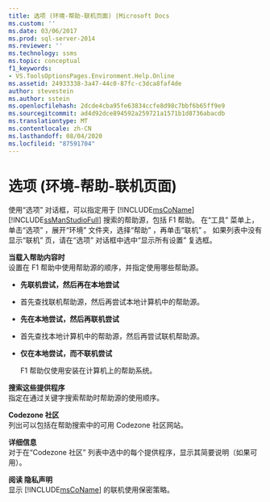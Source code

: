 ```yaml
---
title: 选项 (环境-帮助-联机页面) |Microsoft Docs
ms.custom: ''
ms.date: 03/06/2017
ms.prod: sql-server-2014
ms.reviewer: ''
ms.technology: ssms
ms.topic: conceptual
f1_keywords:
- VS.ToolsOptionsPages.Environment.Help.Online
ms.assetid: 24933338-3a47-44c0-87fc-c3dca8faf4de
author: stevestein
ms.author: sstein
ms.openlocfilehash: 2dcde4cba95fe63834ccfe8d98c7bbf6b65ff9e9
ms.sourcegitcommit: ad4d92dce894592a259721a1571b1d8736abacdb
ms.translationtype: MT
ms.contentlocale: zh-CN
ms.lasthandoff: 08/04/2020
ms.locfileid: "87591704"
---
```

# <a name="options-environment-help-online-page"></a>选项 (环境-帮助-联机页面) 
  使用“选项”  对话框，可以指定用于 [!INCLUDE[msCoName](../../includes/msconame-md.md)] [!INCLUDE[ssManStudioFull](../../includes/ssmanstudiofull-md.md)] 搜索的帮助源，包括 F1 帮助。 在“工具”  菜单上，单击“选项”  ，展开“环境”  文件夹，选择“帮助”  ，再单击“联机”  。 如果列表中没有显示“联机”  页，请在“选项”  对话框中选中“显示所有设置”  复选框。  
  
 **当载入帮助内容时**  
 设置在 F1 帮助中使用帮助源的顺序，并指定使用哪些帮助源。  
  
-   **先联机尝试，然后再在本地尝试**  
  
-   首先查找联机帮助源，然后再尝试本地计算机中的帮助源。  
  
-   **先在本地尝试，然后再联机尝试**  
  
-   首先查找本地计算机中的帮助源，然后再尝试联机帮助源。  
  
-   **仅在本地尝试，而不联机尝试**  
  
     F1 帮助仅使用安装在计算机上的帮助系统。  
  
 **搜索这些提供程序**  
 指定在通过关键字搜索帮助时帮助源的使用顺序。  
  
 **Codezone 社区**  
 列出可以包括在帮助搜索中的可用 Codezone 社区网站。  
  
 **详细信息**  
 对于在“Codezone 社区”  列表中选中的每个提供程序，显示其简要说明（如果可用）。  
  
 **阅读 隐私声明**  
 显示 [!INCLUDE[msCoName](../../includes/msconame-md.md)] 的联机使用保密策略。  
  
  

